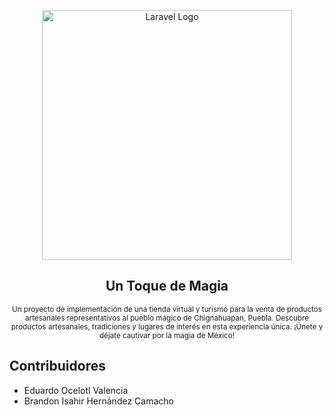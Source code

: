 <p align="center"><a href="#" target="_blank"><img src="https://i.postimg.cc/9Q4GVWdr/un-toque-magia.png" width="400" alt="Laravel Logo"></a></p>

<section align="center">
  <h1>Un Toque de Magia</h1>
  <small>Un proyecto de implementación de una tienda virtual y turismo para la venta de productos artesanales representativos al pueblo mágico de Chignahuapan, Puebla. Descubre productos artesanales, tradiciones y lugares de interés en esta experiencia única. ¡Únete y déjate cautivar por la magia de México!</small>
</section>

## Contribuidores

-   Eduardo Ocelotl Valencia
-   Brandon Isahir Hernández Camacho

